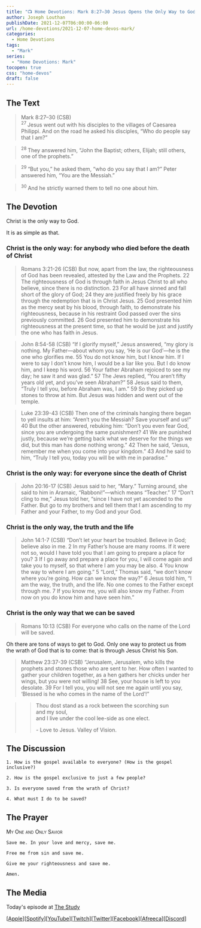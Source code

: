 ```yaml
---
title: "📺 Home Devotions: Mark 8:27–30 Jesus Opens the Only Way to God"
author: Joseph Louthan
publishDate: 2021-12-07T06:00:00-06:00
url: /home-devotions/2021-12-07-home-devos-mark/
categories:
  - Home Devotions
tags:
  - "Mark"
series:
  - "Home Devotions: Mark"
tocopen: true
css: "home-devos"
draft: false
---
```

## The Text

>Mark 8:27–30 (CSB)  
><sup> 27 </sup> Jesus went out with his disciples to the villages of Caesarea Philippi. And on the road he asked his disciples, “Who do people say that I am?” 

><sup> 28 </sup> They answered him, “John the Baptist; others, Elijah; still others, one of the prophets.” 

><sup> 29 </sup> “But you,” he asked them, “who do you say that I am?” Peter answered him, “You are the Messiah.” 

><sup> 30 </sup> And he strictly warned them to tell no one about him.

## The Devotion

Christ is the only way to God.

It is as simple as that.

### Christ is the only way: for anybody who died before the death of Christ

>Romans 3:21-26 (CSB) But now, apart from the law, the righteousness of God has been revealed, attested by the Law and the Prophets. 22 The righteousness of God is through faith in Jesus Christ to all who believe, since there is no distinction. 23 For all have sinned and fall short of the glory of God; 24 they are justified freely by his grace through the redemption that is in Christ Jesus. 25 God presented him as the mercy seat by his blood, through faith, to demonstrate his righteousness, because in his restraint God passed over the sins previously committed. 26 God presented him to demonstrate his righteousness at the present time, so that he would be just and justify the one who has faith in Jesus.

>John 8:54-58 (CSB) “If I glorify myself,” Jesus answered, “my glory is nothing. My Father—about whom you say, ‘He is our God’—he is the one who glorifies me. 55 You do not know him, but I know him. If I were to say I don’t know him, I would be a liar like you. But I do know him, and I keep his word. 56 Your father Abraham rejoiced to see my day; he saw it and was glad.”
57 The Jews replied, “You aren’t fifty years old yet, and you’ve seen Abraham?”
58 Jesus said to them, “Truly I tell you, before Abraham was, I am.”
59 So they picked up stones to throw at him. But Jesus was hidden and went out of the temple.

>Luke 23:39-43 (CSB) Then one of the criminals hanging there began to yell insults at him: “Aren’t you the Messiah? Save yourself and us!”
40 But the other answered, rebuking him: “Don’t you even fear God, since you are undergoing the same punishment? 41 We are punished justly, because we’re getting back what we deserve for the things we did, but this man has done nothing wrong.” 42 Then he said, “Jesus, remember me when you come into your kingdom.”
43 And he said to him, “Truly I tell you, today you will be with me in paradise.”

### Christ is the only way: for everyone since the death of Christ

>John 20:16-17 (CSB) Jesus said to her, “Mary.”
Turning around, she said to him in Aramaic, “Rabboni!”—which means “Teacher.”
17 “Don’t cling to me,” Jesus told her, “since I have not yet ascended to the Father. But go to my brothers and tell them that I am ascending to my Father and your Father, to my God and your God.

### Christ is the only way, the truth and the life

>John 14:1-7 (CSB) “Don’t let your heart be troubled. Believe in God; believe also in me. 2 In my Father’s house are many rooms. If it were not so, would I have told you that I am going to prepare a place for you? 3 If I go away and prepare a place for you, I will come again and take you to myself, so that where I am you may be also. 4 You know the way to where I am going.”
5 “Lord,” Thomas said, “we don’t know where you’re going. How can we know the way?”
6 Jesus told him, “I am the way, the truth, and the life. No one comes to the Father except through me. 7 If you know me, you will also know my Father. From now on you do know him and have seen him.”

### Christ is the only way that we can be saved

>Romans 10:13 (CSB) For everyone who calls on the name of the Lord will be saved.

Oh there are tons of ways to get to God. Only one way to protect us from the wrath of God that is to come: that is through Jesus Christ his Son.

>Matthew 23:37-39 (CSB) “Jerusalem, Jerusalem, who kills the prophets and stones those who are sent to her. How often I wanted to gather your children together, as a hen gathers her chicks under her wings, but you were not willing! 38 See, your house is left to you desolate. 39 For I tell you, you will not see me again until you say, ‘Blessed is he who comes in the name of the Lord’!”

>>Thou dost stand as a rock between the scorching sun  
>>  and my soul,  
>>  and I live under the cool lee-side as one elect.  
>>
>> \- Love to Jesus. Valley of Vision.

## The Discussion

```text
1. How is the gospel available to everyone? (How is the gospel inclusive?)
```

```text
2. How is the gospel exclusive to just a few people?
```

```text
3. Is everyone saved from the wrath of Christ?
```

```text
4. What must I do to be saved?
```

## The Prayer

<div style='font-variant: small-caps;'>
My One and Only Savior
</div>

```text
Save me. In your love and mercy, save me.

Free me from sin and save me.

Give me your righteousness and save me.

Amen.
```

## The Media

Today's episode at [The Study](http://study.theologic.us/podcast/home-devotions-mark-82730-jesus-opens-the-only-way-to-god)

\[[Apple](https://podcasts.apple.com/us/podcast/the-study/id1557102127)\]\[[Spotify](https://open.spotify.com/show/0Xs5qsNvWePyRqcmtOTPkR)\]\[[YouTube](http://youtube.theologic.us)\]\[[Twitch](http://twitch.theologic.us)\]\[[Twitter](https://twitter.com/theologic_us)\]\[[Facebook](https://www.facebook.com/groups/462231051477464)\]\[[Afreeca](https://bj.afreecatv.com/theologicus)\]\[[Discord](http://discord.theologic.us)\]
